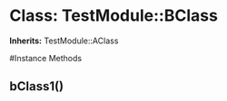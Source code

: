 # Class: TestModule::BClass
**Inherits:** TestModule::AClass
    




#Instance Methods
## bClass1() [](#method-i-bClass1)

